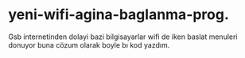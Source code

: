 # yeni-wifi-agina-baglanma-prog.

Gsb internetinden dolayi bazi bilgisayarlar wifi de iken baslat menuleri donuyor buna cözum olarak boyle bı kod yazdım.
